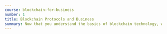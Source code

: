 ```yaml
---
course: blockchain-for-business
number: 1 
title: Blockchain Protocols and Business
summary: Now that you understand the basics of blockchain technology, we can now explore how they apply to current business practices. This module explores how the rules of the blockchain can be suited for several industries.
---
```

